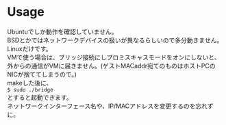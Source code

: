 #

# Usage
Ubuntuでしか動作を確認していません。  
BSDとかではネットワークデバイスの扱いが異なるらしいので多分動きません。Linuxだけです。  
VMで使う場合は、ブリッジ接続にしプロミスキャスモードをオンにしないと、外からの通信がVMに届きません。(ゲストMACaddr宛てのものはホストPCのNICが捨ててしまうので。)  
makeした後に、  
`$ sudo ./bridge`  
とすると起動できます。  
ネットワークインターフェース名や、IP/MACアドレスを変更するのを忘れずに。  

# 

